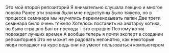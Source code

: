 Это мой второй репозиторий
Я внимательно слушала лекцию и многое поняла
Ранее эти знания были мне недоступны
Было тяжело, но в процессе семинара мы научились переименовывать папки
Две трети семинара было очень тяжело
Хотелось поставить на аватарку котика, но было страшно
Бан от препода - это страшно
Поэтому котик подождет лучших времен
А вообще теперь я почти эксперт в создании репозиториев
Это не может не радовать
непонятно, как некоторые люди попадают на курс
ведь они не умеют пользоваться компьютером